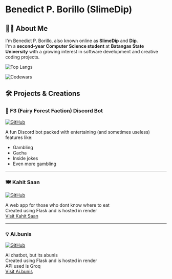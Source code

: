 # Benedict P. Borillo (SlimeDip)

## 👨‍💻 About Me
I'm Benedict P. Borillo, also known online as **SlimeDip** and **Dip**.  
I'm a  **second-year Computer Science student** at **Batangas State University** with a growing interest in software development and creative coding projects.

![Top Langs](https://github-readme-stats.vercel.app/api/top-langs/?username=SlimeDip&layout=compact&theme=dark&hide=Tex)   

![Codewars](https://github.r2v.ch/codewars?user=SlimeDip&top_languages=true&theme=dark)

## 🛠️ Projects & Creations

### 🤖 F3 (Fairy Forest Faction) Discord Bot
[![GitHub](https://img.shields.io/badge/GitHub-Repository-blue?style=flat-square&logo=github)](https://github.com/SlimeDip/F3-discord-bot)

A fun Discord bot packed with entertaining (and sometimes useless) features like:
- Gambling
- Gacha
- Inside jokes
- Even more gambling

---

### 🍽️ Kahit Saan
[![GitHub](https://img.shields.io/badge/GitHub-Repository-blue?style=flat-square&logo=github)](https://github.com/SlimeDip/Kahit-Saan)

A web app for those who dont know where to eat   
Created using Flask and is hosted in render   
[Visit Kahit Saan](https://kahit-saan.onrender.com)

---

### 💡 Ai.bunis
[![GitHub](https://img.shields.io/badge/GitHub-Repository-blue?style=flat-square&logo=github)]([https://github.com/SlimeDip/Kahit-Saan](https://github.com/SlimeDip/Ai.bunis-Chat-Bot))

Ai chatbot, but its abunis   
Created using Flask and is hosted in render   
API used is Groq   
[Visit Ai.bunis](https://ai-bunis-chat-bot.onrender.com)
